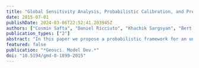 ```yaml
---
title: "Global Sensitivity Analysis, Probabilistic Calibration, and Predictive Assessment for the Data Assimilation Linked Ecosystem Carbon Model"
date: 2015-07-01
publishDate: 2024-03-06T22:52:41.203945Z
authors: ["Cosmin Safta", "Daniel Ricciuto", "Khachik Sargsyan", "Bert Debusschere", "Habib N. Najm", "Mathew Williams", "Peter Thornton"]
publication_types: ["2"]
abstract: "In this paper we propose a probabilistic framework for an uncertainty quantification (UQ) study of a carbon cycle model and focus on the comparison between steady-state and transient simulation setups. A global sensitivity analysis (GSA) study indicates the parameters and parameter couplings that are important at different times of the year for quantities of interest (QoIs) obtained with the data assimilation linked ecosystem carbon (DALEC) model. We then employ a Bayesian approach and a statistical model error term to calibrate the parameters of DALEC using net ecosystem exchange (NEE) observations at the Harvard Forest site. The calibration results are employed in the second part of the paper to assess the predictive skill of the model via posterior predictive checks."
featured: false
publication: "*Geosci. Model Dev.*"
doi: "10.5194/gmd-8-1899-2015"
---
```


